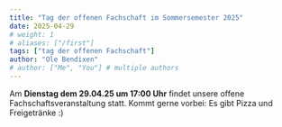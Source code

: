```yaml
---
title: "Tag der offenen Fachschaft im Sommersemester 2025"
date: 2025-04-29
# weight: 1
# aliases: ["/first"]
tags: ["tag der offenen Fachschaft"]
author: "Ole Bendixen"
# author: ["Me", "You"] # multiple authors
---
```


Am **Dienstag dem 29.04.25 um 17:00 Uhr** findet unsere offene Fachschaftsveranstaltung statt. Kommt gerne vorbei: Es gibt Pizza und Freigetränke :)
